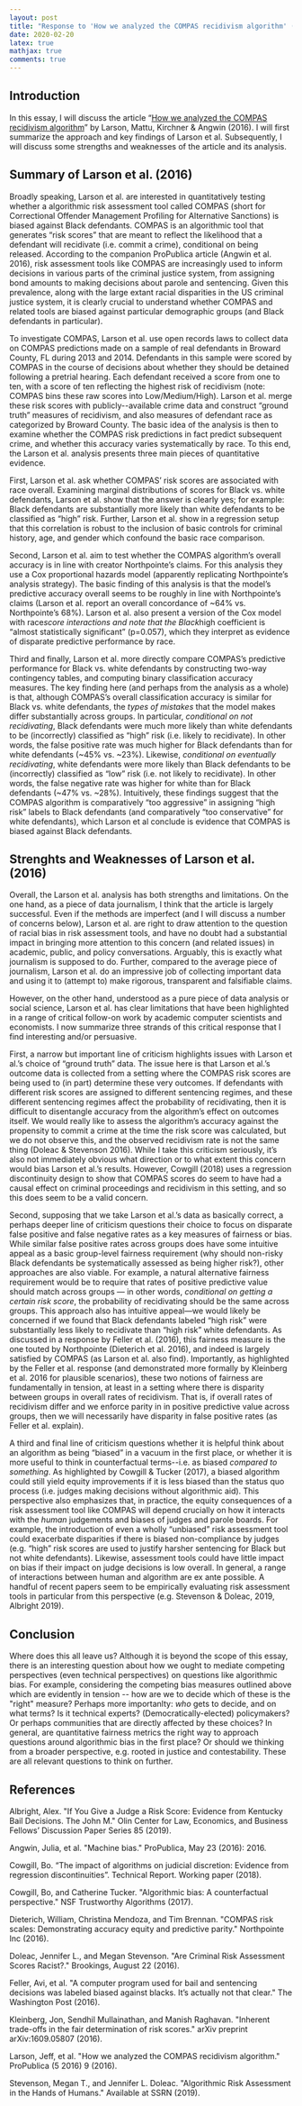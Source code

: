 ```yaml
---
layout: post 
title: "Response to 'How we analyzed the COMPAS recidivism algorithm' (Larson et al.)" 
date: 2020-02-20
latex: true 
mathjax: true
comments: true
---
```


## Introduction

In this essay, I will discuss the article “[How we analyzed the COMPAS recidivism algorithm](https://www.propublica.org/article/how-we-analyzed-the-compas-recidivism-algorithm)” by Larson, Mattu, Kirchner & Angwin (2016). I will first summarize the approach and key findings of Larson et al. Subsequently, I will discuss some strengths and weaknesses of the article and its analysis. 

## Summary of Larson et al. (2016)

Broadly speaking, Larson et al. are interested in quantitatively testing whether a algorithmic risk assessment tool called COMPAS (short for Correctional Offender Management Profiling for Alternative Sanctions) is biased against Black defendants. COMPAS is an algorithmic tool that generates “risk scores” that are meant to reflect the likelihood that a defendant will recidivate (i.e. commit a crime), conditional on being released. According to the companion ProPublica article (Angwin et al. 2016), risk assessment tools like COMPAS are increasingly used to inform decisions in various parts of the criminal justice system, from assigning bond amounts to making decisions about parole and sentencing. Given this prevalence, along with the large extant racial disparities in the US criminal justice system, it is clearly crucial to understand whether COMPAS and related tools are biased against particular demographic groups (and Black defendants in particular). 

To investigate COMPAS, Larson et al. use open records laws to collect data on COMPAS predictions made on a sample of real defendants in Broward County, FL during 2013 and 2014. Defendants in this sample were scored by COMPAS in the course of decisions about whether they should be detained following a pretrial hearing. Each defendant received a score from one to ten, with a score of ten reflecting the highest risk of recidivism (note: COMPAS bins these raw scores into Low/Medium/High). Larson et al. merge these risk scores with publicly--available crime data and construct “ground truth” measures of recidivism, and also measures of defendant race as categorized by Broward County. The basic idea of the analysis is then to examine whether the COMPAS risk predictions in fact predict subsequent crime, and whether this accuracy varies systematically by race. To this end, the Larson et al. analysis presents three main pieces of quantitative evidence. 

First, Larson et al. ask whether COMPAS’ risk scores are associated with race overall. Examining marginal distributions of scores for Black vs. white defendants, Larson et al. show that the answer is clearly yes; for example: Black defendants are substantially more likely than white defendants to be classified as “high” risk. Further, Larson et al. show in a regression setup that this correlation is robust to the inclusion of basic controls for criminal history, age, and gender which confound the basic race comparison. 

Second, Larson et al. aim to test whether the COMPAS algorithm’s overall accuracy is in line with creator Northpointe’s claims. For this analysis they use a Cox proportional hazards model (apparently replicating Northpointe’s analysis strategy). The basic finding of this analysis is that the model’s predictive accuracy overall seems to be roughly in line with Northpointe’s claims (Larson et al. report an overall concordance of ~64% vs. Northpointe’s 68%). Larson et al. also present a version of the Cox model with race*score interactions and note that the Black*high coefficient is “almost statistically significant” (p=0.057), which they interpret as evidence of disparate predictive performance by race. 

Third and finally, Larson et al. more directly compare COMPAS’s predictive performance for Black vs. white defendants by constructing two-way contingency tables, and computing binary classification accuracy measures. The key finding here (and perhaps from the analysis as a whole) is that, although COMPAS’s overall classification accuracy is similar for Black vs. white defendants, the *types of mistakes* that the model makes differ substantially across groups. In particular, *conditional on not recidivating*, Black defendants were much more likely than white defendants to be (incorrectly) classified as “high” risk (i.e. likely to recidivate). In other words, the false positive rate was much higher for Black defendants than for white defendants (~45% vs. ~23%). Likewise, *conditional on eventually recidivating*, white defendants were more likely than Black defendants to be (incorrectly) classified as “low” risk (i.e. not likely to recidivate). In other words, the false negative rate was higher for white than for Black defendants (~47% vs. ~28%). Intuitively, these findings suggest that the COMPAS algorithm is comparatively “too aggressive” in assigning “high risk” labels to Black defendants (and comparatively “too conservative” for white defendants), which Larson et al conclude is evidence that COMPAS is biased against Black defendants. 

## Strenghts and Weaknesses of Larson et al. (2016)

Overall, the Larson et al. analysis has both strengths and limitations. On the one hand, as a piece of data journalism, I think that the article is largely successful. Even if the methods are imperfect (and I will discuss a number of concerns below), Larson et al. are right to draw attention to the question of racial bias in risk assessment tools, and have no doubt had a substantial impact in bringing more attention to this concern (and related issues) in academic, public, and policy conversations. Arguably, this is exactly what journalism is supposed to do. Further, compared to the average piece of journalism, Larson et al. do an impressive job of collecting important data and using it to (attempt to) make rigorous, transparent and falsifiable claims. 

However, on the other hand, understood as a pure piece of data analysis or social science, Larson et al. has clear limitations that have been highlighted in a range of critical follow-on work by academic computer scientists and economists. I now summarize three strands of this critical response that I find interesting and/or persuasive.

First, a narrow but important line of criticism highlights issues with Larson et al.’s choice of “ground truth” data. The issue here is that Larson et al.’s outcome data is collected from a setting where the COMPAS risk scores are being used to (in part) determine these very outcomes. If defendants with different risk scores are assigned to different sentencing regimes, and these different sentencing regimes affect the probability of recidivating, then it is difficult to disentangle accuracy from the algorithm’s effect on outcomes itself. We would really like to assess the algorithm’s accuracy against the propensity to commit a crime at the time the risk score was calculated, but we do not observe this, and the observed recidivism rate is not the same thing (Doleac & Stevenson 2016). While I take this criticism seriously, it’s also not immediately obvious what direction or to what extent this concern would bias Larson et al.’s results. However, Cowgill (2018) uses a regression discontinuity design to show that COMPAS scores do seem to have had a causal effect on criminal proceedings and recidivism in this setting, and so this does seem to be a valid concern. 

Second, supposing that we take Larson et al.’s data as basically correct, a perhaps deeper line of criticism questions their choice to focus on disparate false positive and false negative rates as a key measures of fairness or bias. While similar false positive rates across groups does have some intuitive appeal as a basic group-level fairness requirement (why should non-risky Black defendants be systematically assessed as being higher risk?), other approaches are also viable. For example, a natural alternative fairness requirement would be to require that rates of positive predictive value should match across groups — in other words, *conditional on getting a certain risk score*, the probability of recidivating should be the same across groups. This approach also has intuitive appeal—we would likely be concerned if we found that Black defendants labeled “high risk” were substantially less likely to recidivate than “high risk” white defendants. As discussed in a response by Feller et al. (2016), this fairness measure is the one touted by Northpointe (Dieterich et al. 2016), and indeed is largely satisfied by COMPAS (as Larson et al. also find). Importantly, as highlighted by the Feller et al. response (and demonstrated more formally by Kleinberg et al. 2016 for plausible scenarios), these two notions of fairness are fundamentally in tension, at least in a setting where there is disparity between groups in overall rates of recidivism. That is, if overall rates of recidivism differ and we enforce parity in in positive predictive value across groups, then we will necessarily have disparity in false positive rates (as Feller et al. explain). 

A third and final line of criticism questions whether it is helpful think about an algorithm as being “biased” in a vacuum in the first place, or whether it is more useful to think in counterfactual terms--i.e. as biased *compared to something*. As highlighted by Cowgill & Tucker (2017), a biased algorithm could still yield equity improvements if it is less biased than the status quo process (i.e. judges making decisions without algorithmic aid). This perspective also emphasizes that, in practice, the equity consequences of a risk assessment tool like COMPAS will depend crucially on how it interacts with the *human* judgements and biases of judges and parole boards. For example, the introduction of even a wholly “unbiased” risk assessment tool could exacerbate disparities if there is biased non-compliance by judges (e.g. “high” risk scores are used to justify harsher sentencing for Black but not white defendants). Likewise, assessment tools could have little impact on bias if their impact on judge decisions is low overall. In general, a range of interactions between human and algorithm are ex ante possible. A handful of recent papers seem to be empirically evaluating risk assessment tools in particular from this perspective (e.g. Stevenson & Doleac, 2019, Albright 2019). 

## Conclusion

Where does this all leave us? Although it is beyond the scope of this essay, there is an interesting question about how we ought to mediate competing perspectives (even technical perspectives) on questions like algorithmic bias. For example, considering the competing bias measures outlined above which are evidently in tension -- how are we to decide which of these is the "right" measure? Perhaps more importanlty: *who* gets to decide, and on what terms? Is it technical experts? (Democratically-elected) policymakers? Or perhaps communities that are directly affected by these choices? In general, are quantitative fairness metrics the right way to approach questions around algorithmic bias in the first place? Or should we thinking from a broader perspective, e.g. rooted in justice and contestability. These are all relevant questions to think on further. 

## References 

Albright, Alex. "If You Give a Judge a Risk Score: Evidence from Kentucky Bail Decisions. The John M." Olin Center for Law, Economics, and Business Fellows’ Discussion Paper Series 85 (2019).

Angwin, Julia, et al. "Machine bias." ProPublica, May 23 (2016): 2016.

Cowgill, Bo. “The impact of algorithms on judicial discretion: Evidence from regression discontinuities”. Technical Report. Working paper (2018).

Cowgill, Bo, and Catherine Tucker. "Algorithmic bias: A counterfactual perspective." NSF Trustworthy Algorithms (2017).

Dieterich, William, Christina Mendoza, and Tim Brennan. "COMPAS risk scales: Demonstrating accuracy equity and predictive parity." Northpointe Inc (2016).

Doleac, Jennifer L., and Megan Stevenson. "Are Criminal Risk Assessment Scores Racist?." Brookings, August 22 (2016).

Feller, Avi, et al. "A computer program used for bail and sentencing decisions was labeled biased against blacks. It’s actually not that clear." The Washington Post (2016).

Kleinberg, Jon, Sendhil Mullainathan, and Manish Raghavan. "Inherent trade-offs in the fair determination of risk scores." arXiv preprint arXiv:1609.05807 (2016).

Larson, Jeff, et al. "How we analyzed the COMPAS recidivism algorithm." ProPublica (5 2016) 9 (2016).

Stevenson, Megan T., and Jennifer L. Doleac. "Algorithmic Risk Assessment in the Hands of Humans." Available at SSRN (2019).

